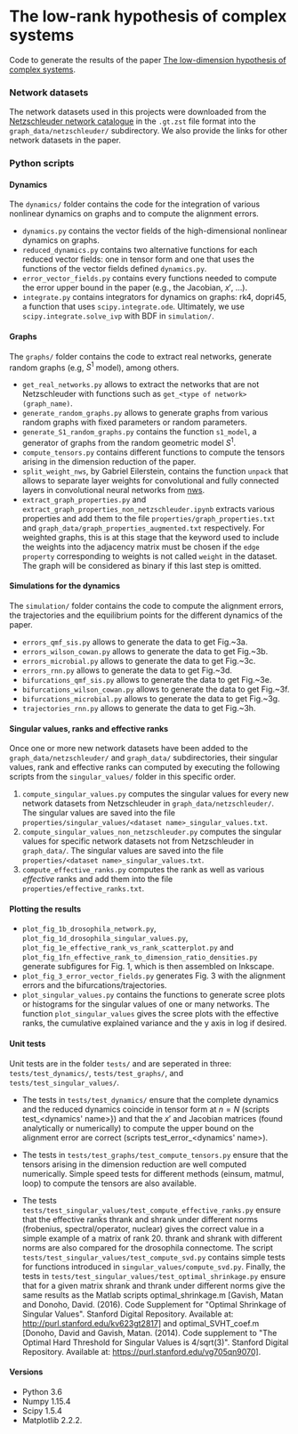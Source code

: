 # The low-rank hypothesis of complex systems
Code to generate the results of the paper [The low-dimension hypothesis of complex systems](
https://doi.org/10.48550/arXiv.2208.04848). 


### Network datasets

The network datasets used in this projects were downloaded from the [Netzschleuder network catalogue](https://networks.skewed.de) in the `.gt.zst` file format into the `graph_data/netzschleuder/` subdirectory.
We also provide the links for other network datasets in the paper.


### Python scripts

#### Dynamics

The `dynamics/` folder contains the code for the integration of various nonlinear dynamics on graphs and to compute the alignment errors.

- `dynamics.py` contains the vector fields of the high-dimensional nonlinear dynamics on graphs.
- `reduced_dynamics.py` contains two alternative functions for each reduced vector fields: one in tensor form and one that uses the functions of the vector fields defined `dynamics.py`.
- `error_vector_fields.py` contains every functions needed to compute the error upper bound in the paper (e.g., the Jacobian, $x'$, ...).
- `integrate.py` contains integrators for dynamics on graphs: rk4, dopri45, a function that uses `scipy.integrate.ode`. Ultimately, we use `scipy.integrate.solve_ivp` with BDF in `simulation/`.

#### Graphs

The `graphs/` folder contains the code to extract real networks, generate random graphs (e.g, $S^1$ model), among others.

- `get_real_networks.py` allows to extract the networks that are not Netzschleuder with functions such as `get_<type of network>(graph_name)`.
- `generate_random_graphs.py` allows to generate graphs from various random graphs with fixed parameters or random parameters.
- `generate_S1_random_graphs.py` contains the function `s1_model`, a generator of graphs from the random geometric model $S^1$.
- `compute_tensors.py` contains different functions to compute the tensors arising in the dimension reduction of the paper.
- `split_weight_nws`, by Gabriel Eilerstein, contains the function `unpack` that allows to separate layer weights for convolutional and fully connected layers in convolutional neural networks from [nws](https://github.com/gabrieleilertsen/nws).
- `extract_graph_properties.py` and `extract_graph_properties_non_netzschleuder.ipynb` extracts various properties and add them to the file `properties/graph_properties.txt` and `graph_data/graph_properties_augmented.txt` respectively.  For weighted graphs, this is at this stage that the keyword used to include the weights into the adjacency matrix must be chosen if the `edge property` corresponding to weights is not called `weight` in the dataset. The graph will be considered as binary if this last step is omitted.

#### Simulations for the dynamics

The `simulation/` folder contains the code to compute the alignment errors, the trajectories and the equilibrium points for the different dynamics of the paper.

- `errors_qmf_sis.py` allows to generate the data to get Fig.~3a.
- `errors_wilson_cowan.py` allows to generate the data to get Fig.~3b.
- `errors_microbial.py` allows to generate the data to get Fig.~3c.
- `errors_rnn.py` allows to generate the data to get Fig.~3d.
- `bifurcations_qmf_sis.py` allows to generate the data to get Fig.~3e.
- `bifurcations_wilson_cowan.py` allows to generate the data to get Fig.~3f.
- `bifurcations_microbial.py` allows to generate the data to get Fig.~3g.
- `trajectories_rnn.py` allows to generate the data to get Fig.~3h.


#### Singular values, ranks and effective ranks

Once one or more new network datasets have been added to the `graph_data/netzschleuder/` and `graph_data/` subdirectories, their singular values, rank and effective ranks can computed by executing the following scripts from the `singular_values/` folder in this specific order.

1. `compute_singular_values.py` computes the singular values for every new network datasets from Netzschleuder in `graph_data/netzschleuder/`. The singular values are saved into the file `properties/singular_values/<dataset name>_singular_values.txt`.
2. `compute_singular_values_non_netzschleuder.py` computes the singular values for specific network datasets not from Netzschleuder in `graph_data/`. The singular values are saved into the file `properties/<dataset name>_singular_values.txt`.
3. `compute_effective_ranks.py` computes the rank as well as various _effective_ ranks and add them into the file `properties/effective_ranks.txt`.


#### Plotting the results
- `plot_fig_1b_drosophila_network.py`, `plot_fig_1d_drosophila_singular_values.py`, `plot_fig_1e_effective_rank_vs_rank_scatterplot.py` and `plot_fig_1fn_effective_rank_to_dimension_ratio_densities.py` generate subfigures for Fig. 1, which is then assembled on Inkscape.
- `plot_fig_3_error_vector_fields.py` generates Fig. 3 with the alignment errors and the bifurcations/trajectories.
- `plot_singular_values.py` contains the functions to generate scree plots or histograms for the singular values of one or many networks. The function `plot_singular_values` gives the scree plots with the effective ranks, the cumulative explained variance and the y axis in log if desired.


#### Unit tests

Unit tests are in the folder `tests/` and are seperated in three: `tests/test_dynamics/`, `tests/test_graphs/`, and `tests/test_singular_values/`.

- The tests in `tests/test_dynamics/` ensure that the complete dynamics and the reduced dynamics coincide in tensor form at $n=N$ (scripts test_<dynamics' name>}) and that the $x'$ and Jacobian matrices (found analytically or numerically) to compute the upper bound on the alignment error are correct (scripts test_error_<dynamics' name>).

- The tests in `tests/test_graphs/test_compute_tensors.py` ensure that the tensors arising in the dimension reduction are well computed numerically. Simple speed tests for different methods (einsum, matmul, loop) to compute the tensors are also available.

- The tests `tests/test_singular_values/test_compute_effective_ranks.py` ensure that the effective ranks thrank and shrank under different norms (frobenius, spectral/operator, nuclear) gives the correct value in a simple example of a matrix of rank 20. thrank and shrank with different norms are also compared for the drosophila connectome. The script `tests/test_singular_values/test_compute_svd.py` contains simple tests for functions introduced in  `singular_values/compute_svd.py`. Finally, the tests in `tests/test_singular_values/test_optimal_shrinkage.py` ensure that for a given matrix shrank and thrank under different norms give the same results as the Matlab scripts optimal_shrinkage.m [Gavish, Matan and Donoho, David. (2016). Code Supplement for
"Optimal Shrinkage of Singular Values". Stanford Digital Repository.
Available at: http://purl.stanford.edu/kv623gt2817] and optimal_SVHT_coef.m [Donoho, David and Gavish, Matan. (2014). Code supplement to "The Optimal Hard
Threshold for Singular Values is 4/sqrt(3)". Stanford Digital Repository.
Available at: https://purl.stanford.edu/vg705qn9070].


#### Versions

- Python 3.6
- Numpy 1.15.4
- Scipy 1.5.4
- Matplotlib 2.2.2.
